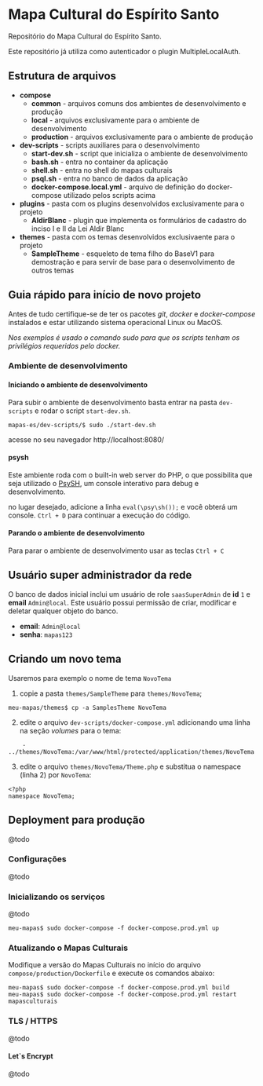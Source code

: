 # Mapa Cultural do Espírito Santo
Repositório do Mapa Cultural do Espírito Santo.

Este repositório já utiliza como autenticador o plugin MultipleLocalAuth.

## Estrutura de arquivos
- **compose**
    - **common** - arquivos comuns dos ambientes de desenvolvimento e produção
    - **local** - arquivos exclusivamente para o ambiente de desenvolvimento
    - **production** - arquivos exclusivamente para o ambiente de produção
- **dev-scripts** - scripts auxiliares para o desenvolvimento
    - **start-dev.sh** - script que inicializa o ambiente de desenvolvimento
    - **bash.sh** - entra no container da aplicação
    - **shell.sh** - entra no shell do mapas culturais
    - **psql.sh** - entra no banco de dados da aplicação
    - **docker-compose.local.yml** - arquivo de definição do docker-compose utilizado pelos scripts acima
- **plugins** - pasta com os plugins desenvolvidos exclusivamente para o projeto
    - **AldirBlanc** - plugin que implementa os formulários de cadastro do inciso I e II da Lei Aldir Blanc
- **themes** - pasta com os temas desenvolvidos exclusivaente para o projeto
    - **SampleTheme** - esqueleto de tema filho do BaseV1 para demostração e para servir de base para o desenvolvimento de outros temas

## Guia rápido para início de novo projeto
Antes de tudo certifique-se de ter os pacotes _git_, _docker_ e _docker-compose_ instalados e estar utilizando sistema operacional Linux ou MacOS. 

_Nos exemplos é usado o comando sudo para que os scripts tenham os privilégios requeridos pelo docker._

### Ambiente de desenvolvimento

#### Iniciando o ambiente de desenvolvimento
Para subir o ambiente de desenvolvimento basta entrar na pasta `dev-scripts` e rodar o script `start-dev.sh`.

```
mapas-es/dev-scripts/$ sudo ./start-dev.sh
```

acesse no seu navegador http://localhost:8080/

#### psysh
Este ambiente roda com o built-in web server do PHP, o que possibilita que seja utilizado o [PsySH](https://psysh.org/), um console interativo para debug e desenvolvimento. 

no lugar desejado, adicione a linha `eval(\psy\sh());` e você obterá um console. `Ctrl + D` para continuar a execução do código.

#### Parando o ambiente de desenvolvimento
Para parar o ambiente de desenvolvimento usar as teclas `Ctrl + C`

## Usuário super administrador da rede
O banco de dados inicial inclui um usuário de role `saasSuperAdmin` de **id** `1` e **email** `Admin@local`.
Este usuário possui permissão de criar, modificar e deletar qualquer objeto do banco.

- **email**: `Admin@local`
- **senha**: `mapas123`

## Criando um novo tema
Usaremos para exemplo o nome de tema `NovoTema`

1. copie a pasta `themes/SampleTheme` para `themes/NovoTema`;
```
meu-mapas/themes$ cp -a SamplesTheme NovoTema
```
2. edite o arquivo `dev-scripts/docker-compose.yml` adicionando uma linha na seção _volumes_ para o tema:
```
    - ../themes/NovoTema:/var/www/html/protected/application/themes/NovoTema
```
3. edite o arquivo `themes/NovoTema/Theme.php` e substitua o namespace (linha 2) por `NovoTema`:
```+PHP
<?php
namespace NovoTema;
```


## Deployment para produção
@todo

### Configurações
@todo

### Inicializando os serviços
@todo
```
meu-mapas$ sudo docker-compose -f docker-compose.prod.yml up
```

### Atualizando o Mapas Culturais
Modifique a versão do Mapas Culturais no início do arquivo `compose/production/Dockerfile` e execute os comandos abaixo:
```
meu-mapas$ sudo docker-compose -f docker-compose.prod.yml build
meu-mapas$ sudo docker-compose -f docker-compose.prod.yml restart mapasculturais
```

### TLS / HTTPS
@todo

#### Let`s Encrypt
@todo
